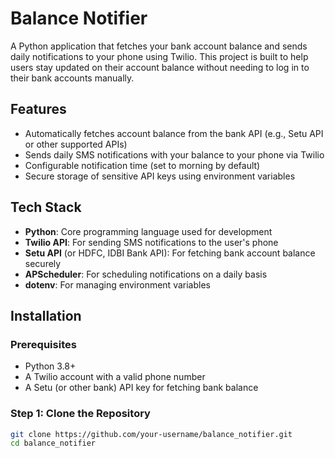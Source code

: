 # Balance Notifier

A Python application that fetches your bank account balance and sends daily notifications to your phone using Twilio. This project is built to help users stay updated on their account balance without needing to log in to their bank accounts manually.

## Features

- Automatically fetches account balance from the bank API (e.g., Setu API or other supported APIs)
- Sends daily SMS notifications with your balance to your phone via Twilio
- Configurable notification time (set to morning by default)
- Secure storage of sensitive API keys using environment variables

## Tech Stack

- **Python**: Core programming language used for development
- **Twilio API**: For sending SMS notifications to the user's phone
- **Setu API** (or HDFC, IDBI Bank API): For fetching bank account balance securely
- **APScheduler**: For scheduling notifications on a daily basis
- **dotenv**: For managing environment variables

## Installation

### Prerequisites

- Python 3.8+
- A Twilio account with a valid phone number
- A Setu (or other bank) API key for fetching bank balance

### Step 1: Clone the Repository

```bash
git clone https://github.com/your-username/balance_notifier.git
cd balance_notifier
